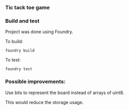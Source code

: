 ### Tic tack toe game

### Build and test

Project was done using Foundry. 

To build:
```
foundry build
```
To test:
```
foundry test
```

### Possible improvements:

Use bits to represent the board instead of arrays of uint8.

This would reduce the storage usage.
